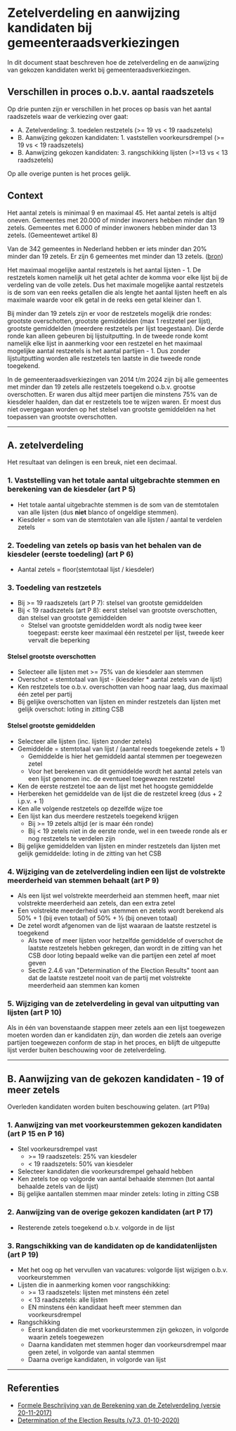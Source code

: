 # Zetelverdeling en aanwijzing kandidaten bij gemeenteraadsverkiezingen

In dit document staat beschreven hoe de zetelverdeling en de aanwijzing van gekozen kandidaten werkt bij gemeenteraadsverkiezingen.

## Verschillen in proces o.b.v. aantal raadszetels

Op drie punten zijn er verschillen in het proces op basis van het aantal raadszetels waar de verkiezing over gaat:

- A. Zetelverdeling: 3. toedelen restzetels (\>= 19 vs < 19 raadszetels)
- B. Aanwijzing gekozen kandidaten: 1. vaststellen voorkeursdrempel (\>= 19 vs < 19 raadszetels)
- B. Aanwijzing gekozen kandidaten: 3. rangschikking lijsten (\>=13 vs < 13 raadszetels)

Op alle overige punten is het proces gelijk.

## Context

Het aantal zetels is minimaal 9 en maximaal 45. Het aantal zetels is altijd oneven. Gemeentes met 20.000 of minder inwoners hebben minder dan 19 zetels. Gemeentes met 6.000 of minder inwoners hebben minder dan 13 zetels. (Gemeentewet artikel 8)

Van de 342 gemeentes in Nederland hebben er iets minder dan 20% minder dan 19 zetels. Er zijn 6 gemeentes met minder dan 13 zetels. ([bron](https://allecijfers.nl/ranglijst/grootste-en-kleinste-gemeenten-in-inwoners-in-nederland/))

Het maximaal mogelijke aantal restzetels is het aantal lijsten - 1. De restzetels komen namelijk uit het getal achter de komma voor elke lijst bij de verdeling van de volle zetels. Dus het maximale mogelijke aantal restzetels is de som van een reeks getallen die als lengte het aantal lijsten heeft en als maximale waarde voor elk getal in de reeks een getal kleiner dan 1.

Bij minder dan 19 zetels zijn er voor de restzetels mogelijk drie rondes: grootste overschotten, grootste gemiddelden (max 1 restzetel per lijst), grootste gemiddelden (meerdere restzetels per lijst toegestaan). Die derde ronde kan alleen gebeuren bij lijstuitputting. In de tweede ronde komt namelijk elke lijst in aanmerking voor een restzetel en het maximaal mogelijke aantal restzetels is het aantal partijen - 1. Dus zonder lijstuitputting worden alle restzetels ten laatste in die tweede ronde toegekend.

In de gemeenteraadsverkiezingen van 2014 t/m 2024 zijn bij alle gemeentes met minder dan 19 zetels alle restzetels toegekend o.b.v. grootse overschotten. Er waren dus altijd meer partijen die minstens 75% van de kiesdeler haalden, dan dat er restzetels toe te wijzen waren. Er moest dus niet overgegaan worden op het stelsel van grootste gemiddelden na het toepassen van grootste overschotten.

---

## A. zetelverdeling

Het resultaat van delingen is een breuk, niet een decimaal.

### 1. Vaststelling van het totale aantal uitgebrachte stemmen en berekening van de kiesdeler (art P 5)

- Het totale aantal uitgebrachte stemmen is de som van de stemtotalen van alle lijsten (dus __niet__ blanco of ongeldige stemmen).
- Kiesdeler = som van de stemtotalen van alle lijsten / aantal te verdelen zetels

### 2. Toedeling van zetels op basis van het behalen van de kiesdeler (eerste toedeling) (art P 6)

- Aantal zetels = floor(stemtotaal lijst / kiesdeler)

### 3. Toedeling van restzetels

- Bij \>= 19 raadszetels (art P 7): stelsel van grootste gemiddelden
- Bij < 19 raadszetels (art P 8): eerst stelsel van grootste overschotten, dan stelsel van grootste gemiddelden
  - Stelsel van grootste gemiddelden wordt als nodig twee keer toegepast: eerste keer maximaal één restzetel per lijst, tweede keer vervalt die beperking

#### Stelsel grootste overschotten

- Selecteer alle lijsten met \>= 75% van de kiesdeler aan stemmen
- Overschot = stemtotaal van lijst - (kiesdeler * aantal zetels van de lijst)
- Ken restzetels toe o.b.v. overschotten van hoog naar laag, dus maximaal één zetel per partij
- Bij gelijke overschotten van lijsten en minder restzetels dan lijsten met gelijk overschot: loting in zitting CSB

#### Stelsel grootste gemiddelden

- Selecteer alle lijsten (inc. lijsten zonder zetels)
- Gemiddelde = stemtotaal van lijst / (aantal reeds toegekende zetels + 1)
  - Gemiddelde is hier het gemiddeld aantal stemmen per toegewezen zetel
  - Voor het berekenen van dit gemiddelde wordt het aantal zetels van een lijst genomen inc. de eventueel toegewezen restzetel
- Ken de eerste restzetel toe aan de lijst met het hoogste gemiddelde
- Herbereken het gemiddelde van de lijst die de restzetel kreeg (dus + 2 i.p.v. + 1)
- Ken alle volgende restzetels op dezelfde wijze toe
- Een lijst kan dus meerdere restzetels toegekend krijgen
  - Bij \>= 19 zetels altijd (er is maar één ronde)
  - Bij < 19 zetels niet in de eerste ronde, wel in een tweede ronde als er nog restzetels te verdelen zijn
- Bij gelijke gemiddelden van lijsten en minder restzetels dan lijsten met gelijk gemiddelde: loting in de zitting van het CSB

### 4. Wijziging van de zetelverdeling indien een lijst de volstrekte meerderheid van stemmen behaalt (art P 9)

- Als een lijst wel volstrekte meerderheid aan stemmen heeft, maar niet volstrekte meerderheid aan zetels, dan een extra zetel
- Een volstrekte meerderheid van stemmen en zetels wordt berekend als 50% + 1 (bij even totaal) of 50% + ½ (bij oneven totaal)
- De zetel wordt afgenomen van de lijst waaraan de laatste restzetel is toegekend
  - Als twee of meer lijsten voor hetzelfde gemiddelde of overschot de laatste restzetels hebben gekregen, dan wordt in de zitting van het CSB door loting bepaald welke van die partijen een zetel af moet geven
  - Sectie 2.4.6 van "Determination of the Election Results" toont aan dat de laatste restzetel nooit van de partij met volstrekte meerderheid aan stemmen kan komen


### 5. Wijziging van de zetelverdeling in geval van uitputting van lijsten (art P 10)

Als in één van bovenstaande stappen meer zetels aan een lijst toegewezen moeten worden dan er kandidaten zijn, dan worden die zetels aan overige partijen toegewezen conform de stap in het proces, en blijft de uitgeputte lijst verder buiten beschouwing voor de zetelverdeling.

---

## B. Aanwijzing van de gekozen kandidaten - 19 of meer zetels

Overleden kandidaten worden buiten beschouwing gelaten. (art P19a)

### 1. Aanwijzing van met voorkeurstemmen gekozen kandidaten (art P 15 en P 16)

- Stel voorkeursdrempel vast
  - \>= 19 raadszetels: 25% van kiesdeler
  - < 19 raadszetels: 50% van kiesdeler
- Selecteer kandidaten die voorkeursdrempel gehaald hebben
- Ken zetels toe op volgorde van aantal behaalde stemmen (tot aantal behaalde zetels van de lijst)
- Bij gelijke aantallen stemmen maar minder zetels: loting in zitting CSB

### 2. Aanwijzing van de overige gekozen kandidaten (art P 17)

- Resterende zetels toegekend o.b.v. volgorde in de lijst

### 3. Rangschikking van de kandidaten op de kandidatenlijsten (art P 19)

- Met het oog op het vervullen van vacatures: volgorde lijst wijzigen o.b.v. voorkeurstemmen
- Lijsten die in aanmerking komen voor rangschikking:
  - \>= 13 raadszetels: lijsten met minstens één zetel
  - < 13 raadszetels: alle lijsten
  - EN minstens één kandidaat heeft meer stemmen dan voorkeursdrempel
- Rangschikking
  - Eerst kandidaten die met voorkeurstemmen zijn gekozen, in volgorde waarin zetels toegewezen
  - Daarna kandidaten met stemmen hoger dan voorkeursdrempel maar geen zetel, in volgorde van aantal stemmen
  - Daarna overige kandidaten, in volgorde van lijst

---

## Referenties

- [Formele Beschrijving van de Berekening van de Zetelverdeling (versie 20-11-2017)](https://www.kiesraad.nl/adviezen-en-publicaties/formulieren/2016/osv/osv-bestanden/formele-beschrijving-berekening-zetelverdeling)
- [Determination of the Election Results (v7.3, 01-10-2020)](https://www.kiesraad.nl/adviezen-en-publicaties/formulieren/2016/osv/osv-bestanden/determination-of-the-election-result)